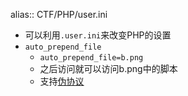 alias:: CTF/PHP/user.ini

- 可以利用`.user.ini`来改变PHP的设置
- `auto_prepend_file`
	- `auto_prepend_file=b.png`
	- 之后访问就可以访问b.png中的脚本
	- 支持[伪协议]([[CTFWEB/伪协议]])